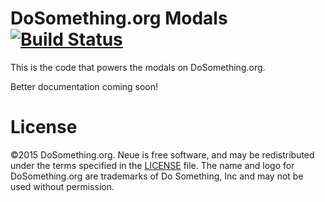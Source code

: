 # DoSomething.org Modals [![Build Status](https://img.shields.io/wercker/ci/54d51cd600a893ca550003f2.svg)](https://app.wercker.com/#applications/54d51cd600a893ca550003f2) 
This is the code that powers the modals on DoSomething.org.

Better documentation coming soon!

# License
&copy;2015 DoSomething.org. Neue is free software, and may be redistributed under the terms specified in the [LICENSE](blob/dev/LICENSE.md) file. The name and logo for DoSomething.org are trademarks of Do Something, Inc and may not be used without permission.
